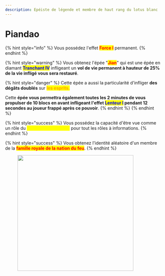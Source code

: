 ```yaml
---
description: Epéiste de légende et membre de haut rang du lotus blanc
---
```


# Piandao

{% hint style="info" %}
Vous possédez l'effet <mark style="color:red;">**Force I**</mark> permanent.
{% endhint %}

{% hint style="warning" %}
Vous obtenez l'épée "<mark style="color:red;">**Jian**</mark>" qui est une épée en diamant <mark style="color:blue;">**Tranchant IV**</mark> infligeant un **vol de vie permanent à hauteur de 25% de la vie infligé vous sera restauré**.

{% hint style="danger" %}
Cette épée a aussi la particularité d'infliger **des dégâts doublés** sur <mark style="color:orange;">**les esprits.**</mark>

Cette **épée vous permettra également toutes les 2 minutes de vous propulser de 10 blocs en avant infligeant l'effet **<mark style="color:blue;">**Lenteur I**</mark>** pendant 12 secondes au joueur frappé après ce pouvoir**.
{% endhint %}
{% endhint %}

{% hint style="success" %}
Vous possédez la capacité d'être vue comme un rôle du <mark style="color:yellow;">**Royaume de la Terre**</mark> pour tout les rôles à informations.
{% endhint %}

{% hint style="success" %}
Vous obtenez l'identité aléatoire d'un membre de la <mark style="color:red;">**famille royale de la nation du feu**</mark>.
{% endhint %}

<figure><img src="https://i.ytimg.com/vi/qVfpVb2BSd0/maxresdefault.jpg" alt="" width="375"><figcaption></figcaption></figure>
